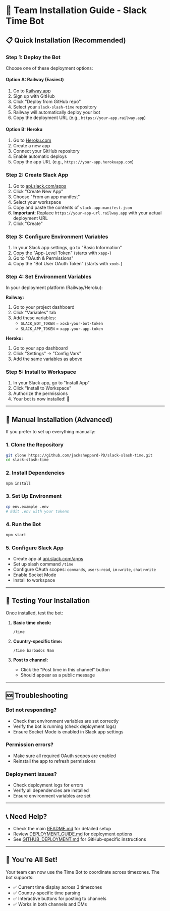 # 🚀 Team Installation Guide - Slack Time Bot

## 📋 **Quick Installation (Recommended)**

### **Step 1: Deploy the Bot**
Choose one of these deployment options:

#### **Option A: Railway (Easiest)**
1. Go to [Railway.app](https://railway.app)
2. Sign up with GitHub
3. Click "Deploy from GitHub repo"
4. Select your `slack-slash-time` repository
5. Railway will automatically deploy your bot
6. Copy the deployment URL (e.g., `https://your-app.railway.app`)

#### **Option B: Heroku**
1. Go to [Heroku.com](https://heroku.com)
2. Create a new app
3. Connect your GitHub repository
4. Enable automatic deploys
5. Copy the app URL (e.g., `https://your-app.herokuapp.com`)

### **Step 2: Create Slack App**
1. Go to [api.slack.com/apps](https://api.slack.com/apps)
2. Click "Create New App"
3. Choose "From an app manifest"
4. Select your workspace
5. Copy and paste the contents of `slack-app-manifest.json`
6. **Important**: Replace `https://your-app-url.railway.app` with your actual deployment URL
7. Click "Create"

### **Step 3: Configure Environment Variables**
1. In your Slack app settings, go to "Basic Information"
2. Copy the "App-Level Token" (starts with `xapp-`)
3. Go to "OAuth & Permissions"
4. Copy the "Bot User OAuth Token" (starts with `xoxb-`)

### **Step 4: Set Environment Variables**
In your deployment platform (Railway/Heroku):

**Railway:**
1. Go to your project dashboard
2. Click "Variables" tab
3. Add these variables:
   - `SLACK_BOT_TOKEN` = `xoxb-your-bot-token`
   - `SLACK_APP_TOKEN` = `xapp-your-app-token`

**Heroku:**
1. Go to your app dashboard
2. Click "Settings" → "Config Vars"
3. Add the same variables as above

### **Step 5: Install to Workspace**
1. In your Slack app, go to "Install App"
2. Click "Install to Workspace"
3. Authorize the permissions
4. Your bot is now installed! 🎉

---

## 🔧 **Manual Installation (Advanced)**

If you prefer to set up everything manually:

### **1. Clone the Repository**
```bash
git clone https://github.com/jacksheppard-PD/slack-slash-time.git
cd slack-slash-time
```

### **2. Install Dependencies**
```bash
npm install
```

### **3. Set Up Environment**
```bash
cp env.example .env
# Edit .env with your tokens
```

### **4. Run the Bot**
```bash
npm start
```

### **5. Configure Slack App**
- Create app at [api.slack.com/apps](https://api.slack.com/apps)
- Set up slash command `/time`
- Configure OAuth scopes: `commands`, `users:read`, `im:write`, `chat:write`
- Enable Socket Mode
- Install to workspace

---

## 🎯 **Testing Your Installation**

Once installed, test the bot:

1. **Basic time check:**
   ```
   /time
   ```

2. **Country-specific time:**
   ```
   /time barbados 9am
   ```

3. **Post to channel:**
   - Click the "Post time in this channel" button
   - Should appear as a public message

---

## 🆘 **Troubleshooting**

### **Bot not responding?**
- Check that environment variables are set correctly
- Verify the bot is running (check deployment logs)
- Ensure Socket Mode is enabled in Slack app settings

### **Permission errors?**
- Make sure all required OAuth scopes are enabled
- Reinstall the app to refresh permissions

### **Deployment issues?**
- Check deployment logs for errors
- Verify all dependencies are installed
- Ensure environment variables are set

---

## 📞 **Need Help?**

- Check the main [README.md](README.md) for detailed setup
- Review [DEPLOYMENT_GUIDE.md](DEPLOYMENT_GUIDE.md) for deployment options
- See [GITHUB_DEPLOYMENT.md](GITHUB_DEPLOYMENT.md) for GitHub-specific instructions

---

## 🎉 **You're All Set!**

Your team can now use the Time Bot to coordinate across timezones. The bot supports:
- ✅ Current time display across 3 timezones
- ✅ Country-specific time parsing
- ✅ Interactive buttons for posting to channels
- ✅ Works in both channels and DMs
